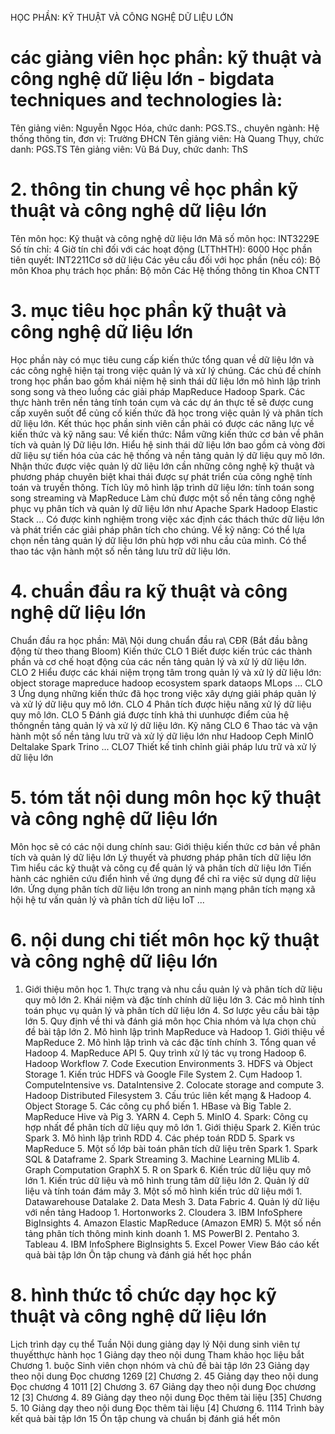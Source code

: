 HỌC PHẦN: KỸ THUẬT VÀ CÔNG NGHỆ DỮ LIỆU LỚN 
# các giảng viên học phần: kỹ thuật và công nghệ dữ liệu lớn - bigdata techniques and technologies là: 
Tên giảng viên: Nguyễn Ngọc Hóa, chức danh: PGS.TS., chuyên ngành: Hệ thống thông tin, đơn vị: Trường ĐHCN
Tên giảng viên: Hà Quang Thụy, chức danh: PGS.TS
Tên giảng viên: Vũ Bá Duy, chức danh: ThS
# 2. thông tin chung về học phần kỹ thuật và công nghệ dữ liệu lớn 
Tên môn học: Kỹ thuật và công nghệ dữ liệu lớn Mã số môn học: INT3229E Số tín chỉ: 4 Giờ tín chỉ đối với các hoạt động (LTThHTH): 6000 Học phần tiên quyết: INT2211Cơ sở dữ liệu Các yêu cầu đối với học phần (nếu có): Bộ môn Khoa phụ trách học phần: Bộ môn Các Hệ thống thông tin Khoa CNTT 
# 3. mục tiêu học phần kỹ thuật và công nghệ dữ liệu lớn 
Học phần này có mục tiêu cung cấp kiến thức tổng quan về dữ liệu lớn và các công nghệ hiện tại trong việc quản lý và xử lý chúng. Các chủ đề chính trong học phần bao gồm khái niệm hệ sinh thái dữ liệu lớn mô hình lập trình song song và theo luồng các giải pháp MapReduce Hadoop Spark. Các thực hành trên nền tảng tính toán cụm và các dự án thực tế sẽ được cung cấp xuyên suốt để củng cố kiến thức đã học trong việc quản lý và phân tích dữ liệu lớn. Kết thúc học phần sinh viên cần phải có được các năng lực về kiến thức và kỹ năng sau: Về kiến thức: Nắm vững kiến thức cơ bản về phân tích và quản lý Dữ liệu lớn. Hiểu hệ sinh thái dữ liệu lớn bao gồm cả vòng đời dữ liệu sự tiến hóa của các hệ thống và nền tảng quản lý dữ liệu quy mô lớn. Nhận thức được việc quản lý dữ liệu lớn cần những công nghệ kỹ thuật và phương pháp chuyên biệt khai thái được sự phát triển của công nghệ tính toán và truyền thông. Tích lũy mô hình lập trình dữ liệu lớn: tính toán song song streaming và MapReduce Làm chủ được một số nền tảng công nghệ phục vụ phân tích và quản lý dữ liệu lớn như Apache Spark Hadoop Elastic Stack ... Có được kinh nghiệm trong việc xác định các thách thức dữ liệu lớn và phát triển các giải pháp phân tích cho chúng. Về kỹ năng: Có thể lựa chọn nền tảng quản lý dữ liệu lớn phù hợp với nhu cầu của mình. Có thể thao tác vận hành một số nền tảng lưu trữ dữ liệu lớn.
# 4. chuẩn đầu ra kỹ thuật và công nghệ dữ liệu lớn 
Chuẩn đầu ra học phần: Mã\ Nội dung chuẩn đầu ra\ CĐR (Bắt đầu bằng động từ theo thang Bloom) Kiến thức CLO 1 Biết được kiến trúc các thành phần và cơ chế hoạt động của các nền tảng quản lý và xử lý dữ liệu lớn. CLO 2 Hiểu được các khái niệm trọng tâm trong quản lý và xử lý dữ liệu lớn: object storage mapreduce hadoop ecosystem spark dataops MLops ... CLO 3 Ứng dụng những kiến thức đã học trong việc xây dựng giải pháp quản lý và xử lý dữ liệu quy mô lớn. CLO 4 Phân tích được hiệu năng xử lý dữ liệu quy mô lớn. CLO 5 Đánh giá được tính khả thi ưunhược điểm của hệ thốngnền tảng quản lý và xử lý dữ liệu lớn. Kỹ năng CLO 6 Thao tác và vận hành một số nền tảng lưu trữ và xử lý dữ liệu lớn như Hadoop Ceph MinIO Deltalake Spark Trino ... CLO7 Thiết kế tinh chỉnh giải pháp lưu trữ và xử lý dữ liệu lớn 
# 5. tóm tắt nội dung môn học kỹ thuật và công nghệ dữ liệu lớn 
Môn học sẽ có các nội dung chính sau: Giới thiệu kiến thức cơ bản về phân tích và quản lý dữ liệu lớn Lý thuyết và phương pháp phân tích dữ liệu lớn Tìm hiểu các kỹ thuật và công cụ để quản lý và phân tích dữ liệu lớn Tiến hành các nghiên cứu điển hình về ứng dụng để chỉ ra việc sử dụng dữ liệu lớn. Ứng dụng phân tích dữ liệu lớn trong an ninh mạng phân tích mạng xã hội hệ tư vấn quản lý và phân tích dữ liệu IoT ... 
# 6. nội dung chi tiết môn học kỹ thuật và công nghệ dữ liệu lớn 
1. Giới thiệu môn học 1. Thực trạng và nhu cầu quản lý và phân tích dữ liệu quy mô lớn 2. Khái niệm và đặc tính chính dữ liệu lớn 3. Các mô hình tính toán phục vụ quản lý và phân tích dữ liệu lớn 4. Sơ lược yêu cầu bài tập lớn 5. Quy định về thi và đánh giá môn học Chia nhóm và lựa chọn chủ đề bài tập lớn 2. Mô hình lập trình MapReduce và Hadoop 1. Giới thiệu về MapReduce 2. Mô hình lập trình và các đặc tính chính 3. Tổng quan về Hadoop 4. MapReduce API 5. Quy trình xử lý tác vụ trong Hadoop 6. Hadoop Workflow 7. Code Execution Environments 3. HDFS và Object Storage 1. Kiến trúc HDFS và Google File System 2. Cụm Hadoop 1. ComputeIntensive vs. DataIntensive 2. Colocate storage and compute 3. Hadoop Distributed Filesystem 3. Cấu trúc liên kết mạng & Hadoop 4. Object Storage 5. Các công cụ phổ biến 1. HBase và Big Table 2. MapReduce Hive và Pig 3. YARN 4. Ceph 5. MinIO 4. Spark: Công cụ hợp nhất để phân tích dữ liệu quy mô lớn 1. Giới thiệu Spark 2. Kiến trúc Spark 3. Mô hình lập trình RDD 4. Các phép toán RDD 5. Spark vs MapReduce 5. Một số lớp bài toán phân tích dữ liệu trên Spark 1. Spark SQL & Dataframe 2. Spark Streaming 3. Machine Learning MLlib 4. Graph Computation GraphX 5. R on Spark 6. Kiến trúc dữ liệu quy mô lớn 1. Kiến trúc dữ liệu và mô hình trung tâm dữ liệu lớn 2. Quản lý dữ liệu và tính toán đám mây 3. Một số mô hình kiến trúc dữ liệu mới 1. Datawarehouse Datalake 2. Data Mesh 3. Data Fabric 4. Quản lý dữ liệu với nền tảng Hadoop 1. Hortonworks 2. Cloudera 3. IBM InfoSphere BigInsights 4. Amazon Elastic MapReduce (Amazon EMR) 5. Một số nền tảng phân tích thông minh kinh doanh 1. MS PowerBI 2. Pentaho 3. Tableau 4. IBM InfoSphere BigInsights 5. Excel Power View Báo cáo kết quả bài tập lớn Ôn tập chung và đánh giá hết học phần 
# 8. hình thức tổ chức dạy học kỹ thuật và công nghệ dữ liệu lớn 
Lịch trình dạy cụ thể Tuần Nội dung giảng dạy lý Nội dung sinh viên tự thuyếtthực hành học 1 Giảng dạy theo nội dung Tham khảo học liệu bắt Chương 1. buộc Sinh viên chọn nhóm và chủ đề bài tập lớn 23 Giảng dạy theo nội dung Đọc chương 1269 \[2\] Chương 2. 45 Giảng dạy theo nội dung Đọc chương 4 1011 \[2\] Chương 3. 67 Giảng dạy theo nội dung Đọc chương 12 \[3\] Chương 4. 89 Giảng dạy theo nội dung Đọc thêm tài liệu \[35\] Chương 5. 10 Giảng dạy theo nội dung Đọc thêm tài liệu \[4\] Chương 6. 1114 Trình bày kết quả bài tập lớn 15 Ôn tập chung và chuẩn bị đánh giá hết môn 
